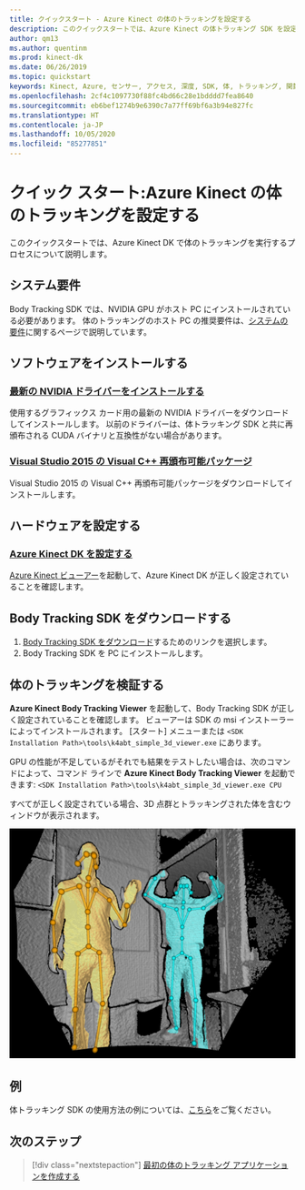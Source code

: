 ```yaml
---
title: クイックスタート - Azure Kinect の体のトラッキングを設定する
description: このクイックスタートでは、Azure Kinect の体トラッキング SDK を設定します。
author: qm13
ms.author: quentinm
ms.prod: kinect-dk
ms.date: 06/26/2019
ms.topic: quickstart
keywords: Kinect, Azure, センサー, アクセス, 深度, SDK, 体, トラッキング, 関節, 設定, Cuda, NVIDIA
ms.openlocfilehash: 2cf4c1097730f88fc4bd66c28e1bdddd7fea8640
ms.sourcegitcommit: eb6bef1274b9e6390c7a77ff69bf6a3b94e827fc
ms.translationtype: HT
ms.contentlocale: ja-JP
ms.lasthandoff: 10/05/2020
ms.locfileid: "85277851"
---
```

# <a name="quickstart-set-up-azure-kinect-body-tracking"></a>クイック スタート:Azure Kinect の体のトラッキングを設定する

このクイックスタートでは、Azure Kinect DK で体のトラッキングを実行するプロセスについて説明します。

## <a name="system-requirements"></a>システム要件

Body Tracking SDK では、NVIDIA GPU がホスト PC にインストールされている必要があります。 体のトラッキングのホスト PC の推奨要件は、[システムの要件](system-requirements.md)に関するページで説明しています。

## <a name="install-software"></a>ソフトウェアをインストールする

### <a name="install-the-latest-nvidia-driver"></a>[最新の NVIDIA ドライバーをインストールする](https://www.nvidia.com/Download/index.aspx?lang=en-us)

使用するグラフィックス カード用の最新の NVIDIA ドライバーをダウンロードしてインストールします。 以前のドライバーは、体トラッキング SDK と共に再頒布される CUDA バイナリと互換性がない場合があります。

### <a name="visual-c-redistributable-for-visual-studio-2015"></a>[Visual Studio 2015 の Visual C++ 再頒布可能パッケージ](https://www.microsoft.com/en-us/download/details.aspx?id=48145)

Visual Studio 2015 の Visual C++ 再頒布可能パッケージをダウンロードしてインストールします。 

## <a name="set-up-hardware"></a>ハードウェアを設定する

### <a name="set-up-azure-kinect-dk"></a>[Azure Kinect DK を設定する](set-up-azure-kinect-dk.md)

[Azure Kinect ビューアー](azure-kinect-viewer.md)を起動して、Azure Kinect DK が正しく設定されていることを確認します。

## <a name="download-the-body-tracking-sdk"></a>Body Tracking SDK をダウンロードする
 
1. [Body Tracking SDK をダウンロード](body-sdk-download.md)するためのリンクを選択します。
2. Body Tracking SDK を PC にインストールします。

## <a name="verify-body-tracking"></a>体のトラッキングを検証する

**Azure Kinect Body Tracking Viewer** を起動して、Body Tracking SDK が正しく設定されていることを確認します。 ビューアーは SDK の msi インストーラーによってインストールされます。 [スタート] メニューまたは `<SDK Installation Path>\tools\k4abt_simple_3d_viewer.exe` にあります。

GPU の性能が不足しているがそれでも結果をテストしたい場合は、次のコマンドによって、コマンド ラインで **Azure Kinect Body Tracking Viewer** を起動できます: `<SDK Installation Path>\tools\k4abt_simple_3d_viewer.exe CPU`

すべてが正しく設定されている場合、3D 点群とトラッキングされた体を含むウィンドウが表示されます。


![体のトラッキングの 3D ビューアー](./media/quickstarts/samples-simple3dviewer.png)

## <a name="examples"></a>例

体トラッキング SDK の使用方法の例については、[こちら](https://github.com/microsoft/Azure-Kinect-Samples/tree/master/body-tracking-samples)をご覧ください。

## <a name="next-steps"></a>次のステップ

> [!div class="nextstepaction"]
>[最初の体のトラッキング アプリケーションを作成する](build-first-body-app.md)

